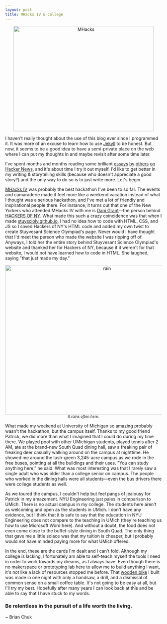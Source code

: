 ```yaml
---
layout: post
title: MHacks IV & College
---
```


<center><img src="http://devchuk.github.io/devchukV1/res/img/posts/mhacks.jpeg" alt="MHacks" height="338" width="450"></center>

I haven't really thought about the use of this blog ever since I programmed it. It was more of an excuse to learn how to use [Jekyll](http://jekyllrb.com/) to be honest. But now, it seems to be a good idea to have a semi-private place on the web where I can put my thoughts in and maybe revisit after some time later.

<!---excerpt--> 

I've spent months and months reading some brilliant [essays](http://paulgraham.com/articles.html) [by](http://idlewords.com/2004/05/attacked_by_thugs.htm) [others](http://jackcheng.com/habit-fields) [on](http://www.nytimes.com/2014/02/02/opinion/sunday/ashes-to-ashes-but-first-a-nice-pine-box.html) [Hacker News](https://news.ycombinator.com/), and it's about time I try it out myself. I'd like to get better in my writing & storytelling skills (because who doesn't appreciate a good story?) and the only way to do so is to just write more. Let's begin.

[MHacks IV](http://mhacks.org/) was probably the best hackathon I've been to so far. The events and camaraderie made it feel more like a weekend vacation instead of what I thought was a serious hackathon, and I've met a lot of friendly and inspirational people there. For instance, it turns out that one of the New Yorkers who attended MHacks IV with me is [Dani Grant](http://www.thedanigrant.com/)&#8212;the person behind [HACKERS OF NY](http://hackersofny.com/). What made this such a crazy coincidence was that when I made [stuyscioly.github.io](http://stuyscioly.github.io/), I had no idea how to code with HTML, CSS, and JS so I saved Hackers of NY's HTML code and added my own twist to create Stuyvesant Science Olympiad's page. Never would I have thought that I'd meet the person who made the website I was ripping off of. Anyways, I told her the entire story behind Stuyvesant Science Olympiad's website and thanked her for Hackers of NY, because if it weren't for that website, I would not have learned how to code in HTML. She laughed, saying "that just made my day."

<center><img src="http://devchuk.github.io/devchukV1/res/img/posts/rainymich.jpg" alt="rain" height="480" width="640"><br>
<small><i>It rains often here.</i></small></center>

What made my weekend at University of Michigan so amazing probably wasn't the hackathon, but the campus itself. Thanks to my good friend Patrick, we did more than what I imagined that I could do during my time there. We played pool with other UMichigan students, played tennis after 2 AM, ate at the brand-new South Quad dining hall, saw a freaking pair of freaking deer casually walking around on the campus at nighttime. He showed me around the lush-green 3,245-acre campus as we rode in the free buses, pointing at all the buildings and their uses. "You can study anything here," he said. What was most interesting was that I rarely saw a single adult who was older than a college senior on campus. The people who worked in the dining halls were all students&#8212;even the bus drivers there were college students as well.

As we toured the campus, I couldn't help but feel pangs of jealousy for Patrick in my amazement. NYU Engineering just pales in comparison to UMich. There is no actual campus in my college. The students here aren't as welcoming and open as the students in UMich. I don't have any evidence, but I think that it is safe to say that the education in NYU Engineering does not compare to the teaching in UMich (they're teaching us how to use Microsoft Word here). And without a doubt, the food does not even come close to the buffet-style dining in South Quad. The only thing that gave me a little solace was that my tuition is cheaper, but I probably would not have minded paying more for what UMich offered.

In the end, these are the cards I'm dealt and I can't fold. Although my college is lacking, I fortunately am able to self-teach myself the tools I need in order to work towards my dreams, as I always have. Even though there is no makerspace or prototyping lab here to allow me to build anything I want, it's not like a lack of resources stopped me before. That [wooden bike](http://devchuk.github.io/devchukV1/portfolio/miscellaneous/the_wooden_trike.html) I built was made in one night with only a handsaw, a drill, and a dismissal of common sense on a small coffee table. It's not going to be easy at all, but I'll try my best. Hopefully after many years I can look back at this and be able to say that I have stuck to my words.

### Be relentless in the pursuit of a life worth the living.

~ Brian Chuk